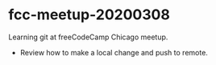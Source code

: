 # fcc-meetup-20200308
Learning git at freeCodeCamp Chicago meetup.

- Review how to make a local change and push to remote.